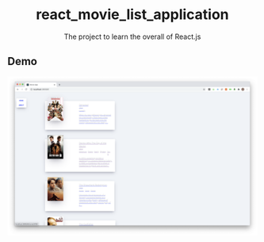 <h1 align="center">react_movie_list_application</h1>
<div align="center">
    The project to learn the overall of React.js
</div>

## Demo

<div style="display:flex" align="center">
    <img src="images/1.png" alt="1" width="600"/>
</div>
